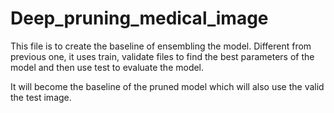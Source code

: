 # Deep_pruning_medical_image

  
This file is to create the baseline of ensembling the model. Different from previous one, it uses train, validate files to find the best parameters of the model and then use test to evaluate the model.

It will become the baseline of the pruned model which will also use the valid the test image.

